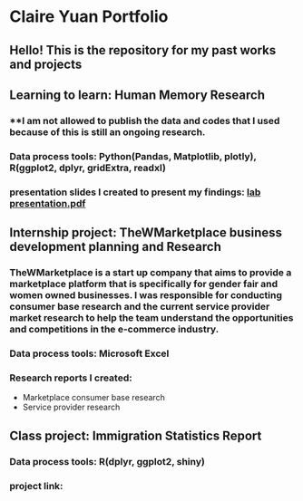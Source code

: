 # Claire Yuan Portfolio
## Hello! This is the repository for my past works and projects

## Learning to learn: Human Memory Research 
### **I am not allowed to publish the data and codes that I used because of this is still an ongoing research. 
### Data process tools: Python(Pandas, Matplotlib, plotly), R(ggplot2, dplyr, gridExtra, readxl) 
### presentation slides I created to present my findings: [lab presentation.pdf](https://github.com/yuany32/ClaireYuanPortfolio/blob/main/lab%20presentation.pdf)

## Internship project: TheWMarketplace business development planning and Research
### TheWMarketplace is a start up company that aims to provide a marketplace platform that is specifically for gender fair and women owned businesses. I was responsible for conducting consumer base research and the current service provider market research to help the team understand the opportunities and competitions in the e-commerce industry. 
### Data process tools: Microsoft Excel
### Research reports I created:
- Marketplace consumer base research 
- Service provider research

## Class project: Immigration Statistics Report
### Data process tools: R(dplyr, ggplot2, shiny)
### project link: 


